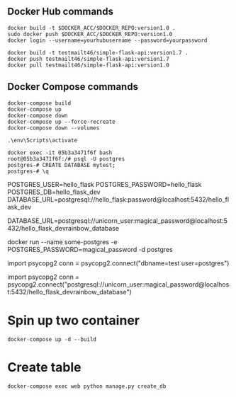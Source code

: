 
## Docker Hub commands
```
docker build -t $DOCKER_ACC/$DOCKER_REPO:version1.0 .
sudo docker push $DOCKER_ACC/$DOCKER_REPO:version1.0
docker login --username=yourhubusername --password=yourpassword

docker build -t testmailt46/simple-flask-api:version1.7 .
docker push testmailt46/simple-flask-api:version1.7
docker pull testmailt46/simple-flask-api:version1.0
```

## Docker Compose commands
```
docker-compose build
docker-compose up
docker-compose down
docker-compose up --force-recreate
docker-compose down --volumes
```

```
.\env\Scripts\activate
```

```
docker exec -it 05b3a3471f6f bash
root@05b3a3471f6f:/# psql -U postgres
postgres-# CREATE DATABASE mytest;
postgres-# \q
```


POSTGRES_USER=hello_flask
POSTGRES_PASSWORD=hello_flask
POSTGRES_DB=hello_flask_dev
DATABASE_URL=postgresql://hello_flask:password@localhost:5432/hello_flask_dev

DATABASE_URL=postgresql://unicorn_user:magical_password@localhost:5432/hello_flask_devrainbow_database



docker run --name some-postgres -e POSTGRES_PASSWORD=magical_password -d postgres


import psycopg2
conn = psycopg2.connect("dbname=test user=postgres")

import psycopg2
conn = psycopg2.connect("postgresql://unicorn_user:magical_password@localhost:5432/hello_flask_devrainbow_database")


# Spin up two container
```
docker-compose up -d --build
```

# Create table

```
docker-compose exec web python manage.py create_db
```
